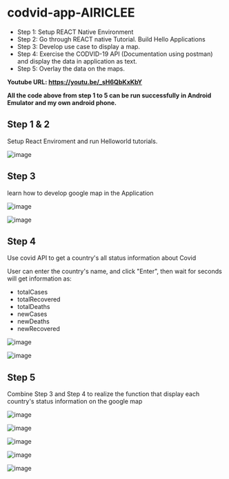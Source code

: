 # codvid-app-AIRICLEE
- Step 1:  Setup REACT Native Environment
- Step 2:  Go through REACT native Tutorial. Build Hello Applications
- Step 3:  Develop use case to display a map.
- Step 4:  Exercise the CODVID-19 API (Documentation using postman) and display the data in application as text. 
- Step 5:  Overlay the data on the maps.

**Youtube URL: https://youtu.be/_sH6QbKxKbY**

**All the code above from step 1 to 5 can be run successfully in Android Emulator and my own android phone.**

## Step 1 & 2
Setup React Enviroment and run Helloworld tutorials.

![image](https://github.com/BUEC500C1/codvid-app-AIRICLEE/blob/master/Step1%262/helloworld.png)


## Step 3
learn how to develop google map in the Application

![image](https://github.com/BUEC500C1/codvid-app-AIRICLEE/blob/master/Step3/map01.png)

![image](https://github.com/BUEC500C1/codvid-app-AIRICLEE/blob/master/Step3/map02.png)

## Step 4
Use covid API to get a country's all status information about Covid

User can enter the country's name, and click "Enter", then wait for seconds will get information as:

- totalCases 
- totalRecovered
- totalDeaths
- newCases
- newDeaths
- newRecovered

![image](https://github.com/BUEC500C1/codvid-app-AIRICLEE/blob/master/Step4/info_01.png)

![image](https://github.com/BUEC500C1/codvid-app-AIRICLEE/blob/master/Step4/info_02.png)

## Step 5
Combine Step 3 and Step 4 to realize the function that display each country's status information on the google map

![image](https://github.com/BUEC500C1/codvid-app-AIRICLEE/blob/master/Step5/res01.png)

![image](https://github.com/BUEC500C1/codvid-app-AIRICLEE/blob/master/Step5/res02.png)

![image](https://github.com/BUEC500C1/codvid-app-AIRICLEE/blob/master/Step5/res03.png)

![image](https://github.com/BUEC500C1/codvid-app-AIRICLEE/blob/master/Step5/res04.png)

![image](https://github.com/BUEC500C1/codvid-app-AIRICLEE/blob/master/Step5/res05.png)

